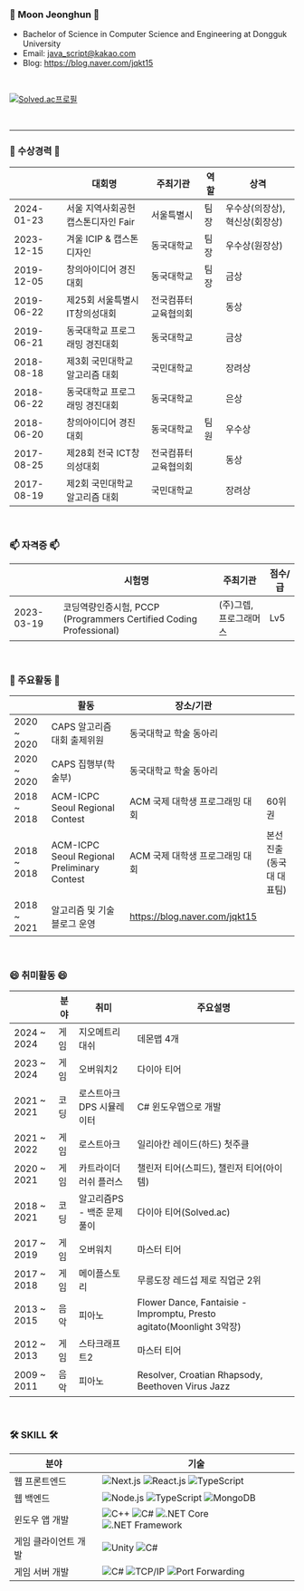 ### 👋 Moon Jeonghun 👋
* Bachelor of Science in Computer Science and Engineering at Dongguk University
* Email: java_script@kakao.com
* Blog: https://blog.naver.com/jqkt15
  
</br>

[![Solved.ac프로필](http://mazassumnida.wtf/api/v2/generate_badge?boj=97mjh1012)](https://solved.ac/97mjh1012)

</br>

---

### 🎉 수상경력 🎉
||대회명|주최기관|역할|상격|
|-------|-----|-----|-----|-----|
|2024-01-23|서울 지역사회공헌 캡스톤디자인 Fair|서울특별시|팀장|우수상(의장상), 혁신상(회장상)|
|2023-12-15|겨울 ICIP & 캡스톤디자인|동국대학교|팀장|우수상(원장상)|
|2019-12-05|창의아이디어 경진대회|동국대학교|팀장|금상|
|2019-06-22|제25회 서울특별시 IT창의성대회|전국컴퓨터교육협의회||동상|
|2019-06-21|동국대학교 프로그래밍 경진대회|동국대학교||금상|
|2018-08-18|제3회 국민대학교 알고리즘 대회|국민대학교||장려상|
|2018-06-22|동국대학교 프로그래밍 경진대회|동국대학교||은상|
|2018-06-20|창의아이디어 경진대회|동국대학교|팀원|우수상|
|2017-08-25|제28회 전국 ICT창의성대회|전국컴퓨터교육협의회||동상|
|2017-08-19|제2회 국민대학교 알고리즘 대회|국민대학교||장려상|

</br>

### 📫 자격증 📫
||시험명|주최기관|점수/급|
|-------|-----|-----|-----|
|2023-03-19|코딩역량인증시험, PCCP (Programmers Certified Coding Professional)|(주)그렙, 프로그래머스|Lv5|

</br>

### 👯 주요활동 👯
||활동|장소/기관||
|-------|-----|-----|-----|
|2020 ~ 2020|CAPS 알고리즘 대회 출제위원|동국대학교 학술 동아리||
|2020 ~ 2020|CAPS 집행부(학술부)|동국대학교 학술 동아리||
|2018 ~ 2018|ACM-ICPC Seoul Regional Contest|ACM 국제 대학생 프로그래밍 대회|60위권|
|2018 ~ 2018|ACM-ICPC Seoul Regional Preliminary Contest|ACM 국제 대학생 프로그래밍 대회|본선 진출(동국대 대표팀)|
|2018 ~ 2021|알고리즘 및 기술 블로그 운영|https://blog.naver.com/jqkt15||

</br>

### 😄 취미활동 😄
||분야|취미|주요설명|
|-------|-----|-----|-----|
|2024 ~ 2024|게임|지오메트리대쉬|데몬맵 4개|
|2023 ~ 2024|게임|오버워치2|다이아 티어|
|2021 ~ 2021|코딩|로스트아크 DPS 시뮬레이터|C# 윈도우앱으로 개발|
|2021 ~ 2022|게임|로스트아크|일리아칸 레이드(하드) 첫주클|
|2020 ~ 2021|게임|카트라이더 러쉬 플러스|챌린저 티어(스피드), 챌린저 티어(아이템)|
|2018 ~ 2021|코딩|알고리즘PS - 백준 문제풀이|다이아 티어(Solved.ac)|
|2017 ~ 2019|게임|오버워치|마스터 티어|
|2017 ~ 2018|게임|메이플스토리|무릉도장 레드섭 제로 직업군 2위|
|2013 ~ 2015|음악|피아노|Flower Dance, Fantaisie - Impromptu, Presto agitato(Moonlight 3악장)|
|2012 ~ 2013|게임|스타크래프트2|마스터 티어|
|2009 ~ 2011|음악|피아노|Resolver, Croatian Rhapsody, Beethoven Virus Jazz|

</br>

### 🛠 SKILL 🛠
| 분야 | 기술 | 
|------|-----|
| 웹 프론트엔드 | ![Next.js](https://img.shields.io/badge/Next.js-000000?style=flat-square&logo=next.js&logoColor=white) ![React.js](https://img.shields.io/badge/React.js-20232A?style=flat-square&logo=react&logoColor=61DAFB) ![TypeScript](https://img.shields.io/badge/TypeScript-007ACC?style=flat-square&logo=typescript&logoColor=white) |
| 웹 백엔드 | ![Node.js](https://img.shields.io/badge/Node.js-339933?style=flat-square&logo=nodedotjs&logoColor=white) ![TypeScript](https://img.shields.io/badge/TypeScript-007ACC?style=flat-square&logo=typescript&logoColor=white) ![MongoDB](https://img.shields.io/badge/MongoDB-47A248?style=flat-square&logo=mongodb&logoColor=white) |
| 윈도우 앱 개발 | ![C++](https://img.shields.io/badge/C++-004482?style=flat-square&logo=cplusplus&logoColor=white) ![C#](https://img.shields.io/badge/C%23-239120?style=flat-square&logo=csharp&logoColor=white) ![.NET Core](https://img.shields.io/badge/.NET%20Core-512BD4?style=flat-square&logo=.net&logoColor=white) ![.NET Framework](https://img.shields.io/badge/.NET%20Framework-512BD4?style=flat-square&logo=.net&logoColor=white) |
| 게임 클라이언트 개발 | ![Unity](https://img.shields.io/badge/Unity-000000?style=flat-square&logo=unity&logoColor=white) ![C#](https://img.shields.io/badge/C%23-239120?style=flat-square&logo=csharp&logoColor=white) |
| 게임 서버 개발 | ![C#](https://img.shields.io/badge/C%23-239120?style=flat-square&logo=csharp&logoColor=white) ![TCP/IP](https://img.shields.io/badge/TCP%2FIP-02569B?style=flat-square&logo=socket.io&logoColor=white) ![Port Forwarding](https://img.shields.io/badge/Port%20Forwarding-0078D4?style=flat-square) |

<!--
**Dice15/Dice15** is a ✨ _special_ ✨ repository because its `README.md` (this file) appears on your GitHub profile.
- 🔭 I’m currently working on ...
- 🌱 I’m currently learning ...
- 👯 I’m looking to collaborate on ...
- 🤔 I’m looking for help with ...
- 💬 Ask me about ...
- 📫 How to reach me: ...
- 😄 Pronouns: ...
- ⚡ Fun fact: ...
-->

